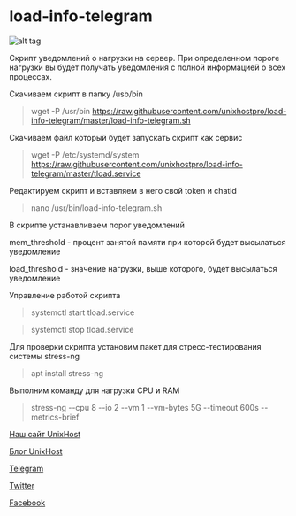# load-info-telegram

![alt tag](https://github.com/unixhostpro/load-info-telegram/blob/master/loadinfotel.png)

Скрипт уведомлений о нагрузки на сервер. При определенном пороге нагрузки вы будет получать уведомления с полной информацией о всех процессах. 

Скачиваем скрипт в папку /usb/bin
> wget -P /usr/bin https://raw.githubusercontent.com/unixhostpro/load-info-telegram/master/load-info-telegram.sh

Cкачиваем файл который будет запускать скрипт как сервис 
> wget -P /etc/systemd/system https://raw.githubusercontent.com/unixhostpro/load-info-telegram/master/tload.service

Редактируем скрипт и вставляем в него свой token и chatid 

> nano /usr/bin/load-info-telegram.sh

В скрипте устанавливаем порог уведомлений

mem_threshold - процент занятой памяти при которой будет высылаться уведомление 

load_threshold - значение нагрузки, выше которого, будет высылаться уведомление

Управление работой скрипта

> systemctl start tload.service

> systemctl stop tload.service

Для проверки скрипта установим пакет для стресс-тестирования системы stress-ng 

>apt install stress-ng

Выполним команду для нагрузки CPU и RAM

>stress-ng --cpu 8 --io 2 --vm 1 --vm-bytes 5G --timeout 600s --metrics-brief




[Наш сайт UnixHost](https://unixhost.pro/)

[Блог UnixHost](https://blog.unixhost.pro/)

[Telegram](https://t.me/unixhostpro)

[Twitter](https://twitter.com/UnixHostPro)

[Facebook](https://www.facebook.com/unixhost.pro)

